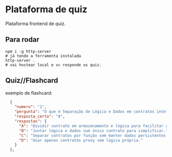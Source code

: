 # Plataforma de quiz

Plataforma frontend de quiz.

## Para rodar

```
npm i -g http-server
# já tendo a ferramenta instalada
http-server .
# vai hostear local e vc responde os quiz.
```

## Quiz//Flashcard
exemplo de flashcard:

```json
  {
    "numero": "1",
    "pergunta": "O que é Separação de Lógica e Dados em contratos inteligentes?",
    "resposta_certa": "A",
    "respostas": {
      "A": "Dividir contrato em armazenamento e lógica para facilitar upgrades mantendo estado.",
      "B": "Juntar lógica e dados num único contrato para simplificar.",
      "C": "Separar contratos por função sem manter dados persistentes.",
      "D": "Usar apenas contratos proxy sem lógica própria."
    }
  },
```
